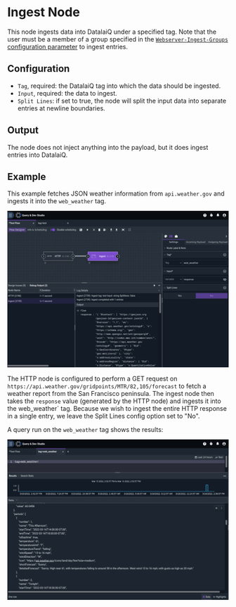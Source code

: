 # Ingest Node

This node ingests data into DatalaiQ under a specified tag. Note that the user must be a member of a group specified in the [`Webserver-Ingest-Groups` configuration parameter](#!configuration/parameters.md) to ingest entries.

## Configuration

* `Tag`, required: the DatalaiQ tag into which the data should be ingested.
* `Input`, required: the data to ingest.
* `Split Lines`: if set to true, the node will split the input data into separate entries at newline boundaries.

## Output

The node does not inject anything into the payload, but it does ingest entries into DatalaiQ.

## Example

This example fetches JSON weather information from `api.weather.gov` and ingests it into the `web_weather` tag.

![](ingest-example.png)

The HTTP node is configured to perform a GET request on `https://api.weather.gov/gridpoints/MTR/82,105/forecast` to fetch a weather report from the San Francisco peninsula. The ingest node then takes the `response` value (generated by the HTTP node) and ingests it into the web_weather` tag. Because we wish to ingest the entire HTTP response in a single entry, we leave the Split Lines config option set to "No".

A query run on the `web_weather` tag shows the results:

![](ingest-weather.png)